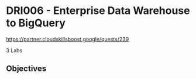 # DRI006 - Enterprise Data Warehouse to BigQuery
https://partner.cloudskillsboost.google/quests/239

3 Labs

## Objectives

